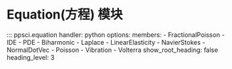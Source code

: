 # Equation(方程) 模块

::: ppsci.equation
    handler: python
    options:
      members:
        - FractionalPoisson
        - IDE
        - PDE
        - Biharmonic
        - Laplace
        - LinearElasticity
        - NavierStokes
        - NormalDotVec
        - Poisson
        - Vibration
        - Volterra
      show_root_heading: false
      heading_level: 3
